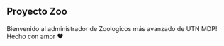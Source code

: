 ## Proyecto Zoo

Bienvenido al administrador de Zoologicos más avanzado de UTN MDP! Hecho con amor ❤️
